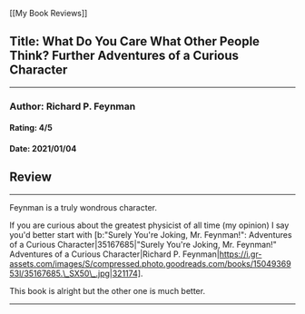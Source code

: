 [[My Book Reviews]]

 
 ## Title: What Do You Care What Other People Think? Further Adventures of a Curious Character
 ---
 ### Author: Richard P. Feynman
 #### Rating: 4/5
 #### Date: 2021/01/04


 ## Review
 ---
 Feynman is a truly wondrous character.   
  
If you are curious about the greatest physicist of all time (my opinion) I say you'd better start with [b:"Surely You're Joking, Mr. Feynman!": Adventures of a Curious Character|35167685|"Surely You're Joking, Mr. Feynman!" Adventures of a Curious Character|Richard P. Feynman|https://i.gr-assets.com/images/S/compressed.photo.goodreads.com/books/1504936953l/35167685.\_SX50\_.jpg|321174].   
  
This book is alright but the other one is much better.



 ---
 
